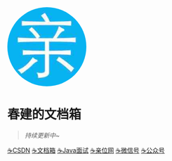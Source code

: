 <img width="180px" style="border-radius: 50%" bor src="./imgs/qin_200x200.jpg">

# 春建的文档箱

> _持续更新中~_

<span id="busuanzi_container_site_pv" style='display:none'>
    👀 本站总访问量:<span id="busuanzi_value_site_pv"></span> 次
</span>
<span id="busuanzi_container_site_uv" style='display:none'>
    | 🚴 本站总访客数:<span id="busuanzi_value_site_uv"></span> 人
</span>

[☕️CSDN](https://yangchunjian.blog.csdn.net)
[☕️文档箱](https://www.yangchunjian.com/docbook/#/guide/)
[☕️Java面试](https://javainterview.cn)
[☕️亲位网](https://dearlocation.com)
[☕️微信号](https://www.yangchunjian.com/docbook/imgs/dearlocation.jpeg)
[☕️公众号](https://www.yangchunjian.com/docbook/imgs/qrcode_for_gh_8756901e5b12_344.jpg)

